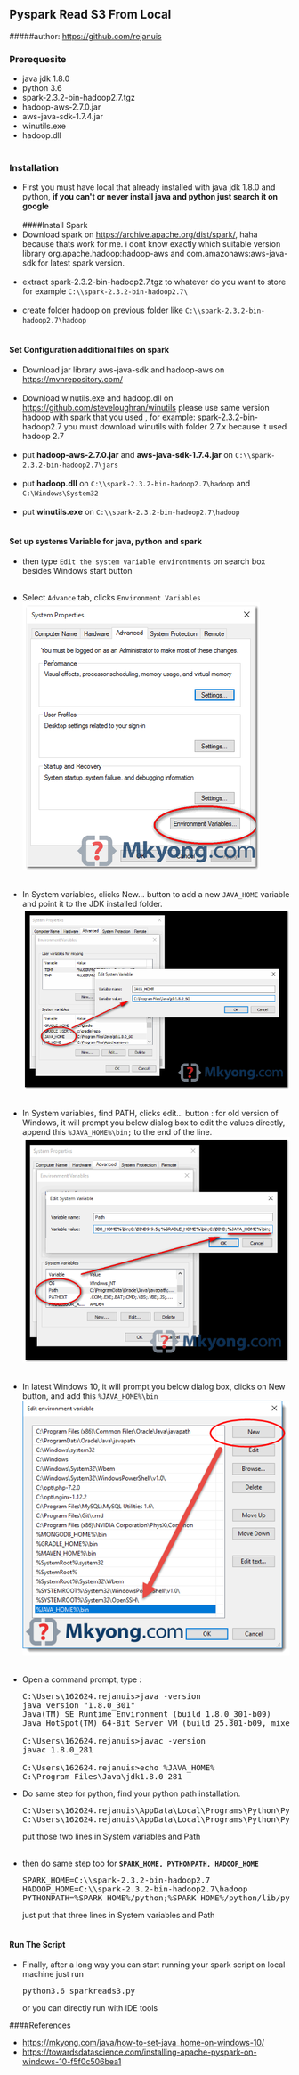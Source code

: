## Pyspark Read S3 From Local
#####author: https://github.com/rejanuis
### Prerequesite
* java jdk 1.8.0
* python 3.6
* spark-2.3.2-bin-hadoop2.7.tgz
* hadoop-aws-2.7.0.jar
* aws-java-sdk-1.7.4.jar
* winutils.exe
* hadoop.dll
<br></br>
### Installation
* First you must have local that already installed with java jdk 1.8.0 and python, 
  **if you can't or never install java and python just search it on google**
  <br></br>
####Install Spark
* Download spark on https://archive.apache.org/dist/spark/, haha because thats work for me.
  i dont know exactly which suitable version library org.apache.hadoop:hadoop-aws and 
  com.amazonaws:aws-java-sdk for latest spark version.
<br></br>
* extract spark-2.3.2-bin-hadoop2.7.tgz to whatever do you want to store for example
  `C:\\spark-2.3.2-bin-hadoop2.7\`
<br></br>
* create folder hadoop on previous folder like 
  `C:\\spark-2.3.2-bin-hadoop2.7\hadoop`
<br></br>
  
#### Set Configuration additional files on spark
* Download jar library aws-java-sdk and hadoop-aws on https://mvnrepository.com/
<br></br>
* Download winutils.exe and hadoop.dll on https://github.com/steveloughran/winutils
  please use same version hadoop with spark that you used , for example:
  spark-2.3.2-bin-hadoop2.7 you must download winutils with folder 2.7.x
  because it used hadoop 2.7
<br></br>
* put **hadoop-aws-2.7.0.jar** and **aws-java-sdk-1.7.4.jar** on `C:\\spark-2.3.2-bin-hadoop2.7\jars`
<br></br>
* put **hadoop.dll** on `C:\\spark-2.3.2-bin-hadoop2.7\hadoop` and `C:\Windows\System32`
<br></br>
* put **winutils.exe** on `C:\\spark-2.3.2-bin-hadoop2.7\hadoop`
<br></br>
#### Set up systems Variable for java, python and spark
* then type `Edit the system variable environtments` on search box besides 
  Windows start button
  <br></br>
* Select `Advance` tab, clicks `Environment Variables`
  ![img.png](img/img.png)
  <br></br>
* In System variables, clicks New... button to add a new `JAVA_HOME` variable and point it to the JDK installed folder.
  ![img_1.png](img/img_1.png)
  <br></br>
* In System variables, find PATH, clicks edit... button :
  for old version of Windows, it will prompt you below dialog box to edit the values directly, 
  append this `%JAVA_HOME%\bin;` to the end of the line.
  ![img_2.png](img/img_2.png)
  <br></br>
* In latest Windows 10, it will prompt you below dialog box, clicks on New button, and add this `%JAVA_HOME%\bin`
  ![img_3.png](img/img_3.png)
  <br></br>
* Open a command prompt, type :
  <pre>C:\Users\162624.rejanuis>java -version 
  java version "1.8.0_301"
  Java(TM) SE Runtime Environment (build 1.8.0_301-b09)
  Java HotSpot(TM) 64-Bit Server VM (build 25.301-b09, mixed mode)
  
  C:\Users\162624.rejanuis>javac -version
  javac 1.8.0_281
  
  C:\Users\162624.rejanuis>echo %JAVA_HOME%
  C:\Program Files\Java\jdk1.8.0_281</pre>

* Do same step for python, find your python path installation.
  <pre>C:\Users\162624.rejanuis\AppData\Local\Programs\Python\Python36
  C:\Users\162624.rejanuis\AppData\Local\Programs\Python\Python36</pre>
  put those two lines in System variables and Path
<br></br>
* then do same step too for **`SPARK_HOME, PYTHONPATH, HADOOP_HOME`**
  <pre>SPARK_HOME=C:\\spark-2.3.2-bin-hadoop2.7
  HADOOP_HOME=C:\\spark-2.3.2-bin-hadoop2.7\hadoop
  PYTHONPATH=%SPARK_HOME%/python;%SPARK_HOME%/python/lib/py4j-0.10.9-src.zip;%PYTHONPATH%</pre>
  just put that three lines in System variables and Path
<br></br>

#### Run The Script
* Finally, after a long way you can start running your spark script on local machine
just run <pre>python3.6 sparkreads3.py</pre> or you can directly run with IDE tools

####References
* https://mkyong.com/java/how-to-set-java_home-on-windows-10/
* https://towardsdatascience.com/installing-apache-pyspark-on-windows-10-f5f0c506bea1